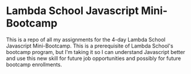 # Lambda School Javascript Mini-Bootcamp

This is a repo of all my assignments for the 4-day Lambda School Javascript Mini-Bootcamp. This is a prerequisite of Lambda School's bootcamp program, but I'm taking it so I can understand Javascript better and use this new skill for future job opportunities and possibly for future bootcamp enrollments.
